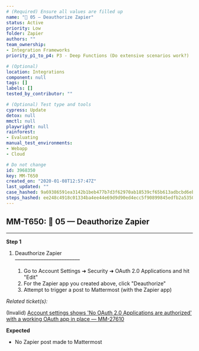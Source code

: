 ```yaml
---
# (Required) Ensure all values are filled up
name: "🔸 05 — Deauthorize Zapier"
status: Active
priority: Low
folder: Zapier
authors: ""
team_ownership:
- Integration Frameworks
priority_p1_to_p4: P3 - Deep Functions (Do extensive scenarios work?)

# (Optional)
location: Integrations
component: null
tags: []
labels: []
tested_by_contributor: ""

# (Optional) Test type and tools
cypress: Update
detox: null
mmctl: null
playwright: null
rainforest:
- Evaluating
manual_test_environments:
- Webapp
- Cloud

# Do not change
id: 3968350
key: MM-T650
created_on: "2020-01-08T12:57:47Z"
last_updated: ""
case_hashed: 9a69386591ea3142b1beb477b7d3f62970ab18539cf65b613adbcbd6eb5ece6a5d7e6f0f00893d2f3664866adec46b08
steps_hashed: ee248c4918c01334ba4ee44e69d9d90ed4ecc5f90899845edfb2a5350189fa21a43a85369edd4913f528e518f2a3e47e
---
```


<!-- (Auto-generated) Based on frontmatter's "key" and "name" -->

## MM-T650: 🔸 05 — Deauthorize Zapier

---

**Step 1**

1. Deauthorize Zapier\
   –––––––––––––––––––––––––

   1. Go to Account Settings ➜ Security ➜ OAuth 2.0 Applications and hit "Edit"
   2. For the Zapier app you created above, click "Deauthorize"
   3. Attempt to trigger a post to Mattermost (with the Zapier app)

_Related ticket(s):_

(Invalid) [Account settings shows 'No OAuth 2.0 Applications are authorized' with a working OAuth app in place — MM-27610](https://mattermost.atlassian.net/browse/MM-27610)

**Expected**

- No Zapier post made to Mattermost
